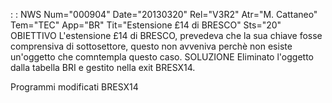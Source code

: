  :  : NWS Num="000904" Date="20130320" Rel="V3R2" Atr="M. Cattaneo" Tem="TEC" App="BR" Tit="Estensione £14 di BRESCO" Sts="20"
OBIETTIVO
L'estensione £14 di BRESCO, prevedeva che la sua chiave fosse comprensiva di sottosettore, questo non avveniva perchè non esiste un'oggetto che comntempla questo caso.
SOLUZIONE
Eliminato l'oggetto dalla tabella BRI e gestito nella exit BRESX14.

Programmi modificati
BRESX14
